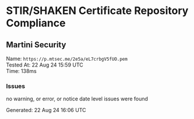 # STIR/SHAKEN Certificate Repository Compliance

## Martini Security

Name: `https://p.mtsec.me/2e5a/eL7crbgV5fUO.pem`\
Tested At: 22 Aug 24 15:59 UTC\
Time: 138ms

### Issues

no warning, or error, or notice date level issues were found

Generated: 22 Aug 24 16:06 UTC